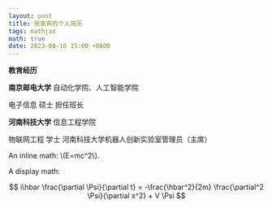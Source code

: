 ```yaml
---
layout: post
title: 张家宾的个人简历
tags: mathjax
math: true
date: 2023-08-16 15:00 +0800
---
```

**教育经历**


**南京邮电大学** 自动化学院、人工智能学院

电子信息 硕士  担任班长


**河南科技大学** 信息工程学院

物联网工程 学士 河南科技大学机器人创新实验室管理员（主席）



An inline math: \\\(E=mc^2\\\).

A display math:

$$
i\hbar \frac{\partial \Psi}{\partial t} = -\frac{\hbar^2}{2m}
\frac{\partial^2 \Psi}{\partial x^2} + V \Psi
$$
